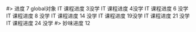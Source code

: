 #> 进度
    7 global对象
    IT 课程进度 3没学
    IT 课程进度 4没学
    IT 课程进度 6 没学
    IT 课程进度 8 没学
    IT 课程进度 14 没学
    IT 课程进度 19没学
    IT 课程进度 21 没学
    IT 课程进度 24 没学
#> 妙味进度
    12